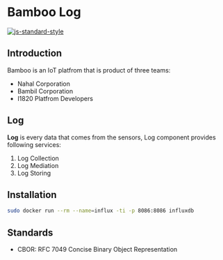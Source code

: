 # Bamboo Log
[![js-standard-style](https://cdn.rawgit.com/feross/standard/master/badge.svg)](http://standardjs.com)


## Introduction
Bamboo is an IoT platfrom that is product of three teams:

* Nahal Corporation
* Bambil Corporation
* I1820 Platfrom Developers


## Log
**Log** is every data that comes from the sensors, Log component provides following services:

1. Log Collection
2. Log Mediation
3. Log Storing

## Installation
```sh
sudo docker run --rm --name=influx -ti -p 8086:8086 influxdb
```

## Standards
* CBOR: RFC 7049 Concise Binary Object Representation
